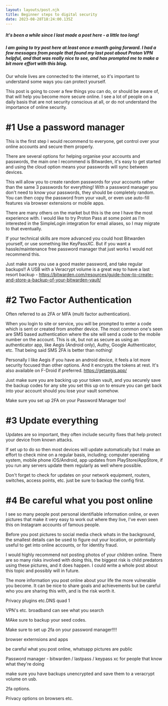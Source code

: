 ```yaml
---
layout: layouts/post.njk
title: Beginner steps to digital security
date: 2023-08-28T18:24:00.135Z
---
```

##### *It's been a while since I last made a post here - a little too long!*

##### *I am going to try post here at least once a month going forward. I had a few messages from people that found my last post about Proton VPN helpful, and that was really nice to see, and has prompted me to make a bit more effort with this blog.*

Our whole lives are connected to the internet, so it's important to understand some ways you can protect yourself.

This post is going to cover a few things you can do, or should be aware of, that will help you become more secure online. I see a lot of people on a daily basis that are not security conscious at all, or do not understand the importance of online security. 

# \#1 Use a password manager

This is the first step I would recommend to everyone, get control over your online accounts and secure them properly. 

There are several options for helping organise your accounts and passwords, the main one I recommend is Bitwarden, it's easy to get started and using the cloud option means your passwords will sync between devices.

This will allow you to create random passwords for your accounts rather than the same 3 passwords for everything! With a password manager you don't need to know your passwords, they should be completely random. You can then copy the password from your vault, or even use auto-fill features via browser extensions or mobile apps. 

There are many others on the market but this is the one I have the most experience with. I would like to try Proton Pass at some point as I'm interested in the SimpleLogin integration for email aliases, so I may migrate to that eventually.

If your technical skills are more advanced you could host Bitwarden yourself, or use something like KeyPassXC. But if you want a hassle/maintenance free password manager that just works I would not recommend this. 

Just make sure you use a good master password, and take regular backups!! A USB with a Veracrypt volume is a great way to have a last resort backup - <https://bitwarden.com/resources/guide-how-to-create-and-store-a-backup-of-your-bitwarden-vault/>

# \#2 Two Factor Authentication

Often referred to as 2FA or MFA (multi factor authentication).

When you login to site or service, you will be prompted to enter a code which is sent or created from another device. The most common one's seen are SMS based authentication where the site will send a code to the mobile number on the account. This is ok, but not as secure as using an authenticator app, like Aegis (Android only), Authy, Google Authenticator, etc. That being said SMS 2FA is better than nothing! 

Personally I like Aegis if you have an android device, it feels a lot more security focused than other options. And it encrypts the tokens at rest. It's also available on F-Droid if preferred. <https://getaegis.app/>

Just make sure you are backing up your token vault, and you securely save the backup codes for any site you set this up on to ensure you can get back into your account should you lose your vault somehow.

Make sure you set up 2FA on your Password Manager too! 



# \#3 Update everything

Updates are so important, they often include security fixes that help protect your device from known attacks. 

If set up to do so then most devices will update automatically but I make an effort to check mine on a regular basis, including; computer operating system, mobile phone iOS/Android, app updates from PlayStore/AppStore, if you run any servers update them regularly as well where possible. 

Don't forget to check for updates on your network equipment, routers, switches, access points, etc. just be sure to backup the config first. 



# \#4 Be careful what you post online

I see so many people post personal identifiable information online, or even pictures that make it very easy to work out where they live, I've even seen this on Instagram accounts of famous people. 

Before you post pictures to social media check whats in the background, the smallest details can be used to figure out your location, or potentially useful to get into online accounts, or for identity fraud. 

I would highly recommend not posting photos of your children online. There are so many risks involved with doing this, the biggest risk is child predators using these pictures, and it does happen. I could write a whole post about this topic and possibly will in future. 

The more information you post online about your life the more vulnerable you become. It can be nice to share goals and achievements but be careful who you are sharing this with, and is the risk worth it.





Privacy plugins etc.DNS quad 1 

VPN's etc. broadband can see what you search

MAke sure to backup your seed codes. 

Make sure to set up 2fa on your password manager!!!!

browser externsions and apps

be careful what you post online, whatsapp pictures are public

Password manager - bitwarden / lastpass / keypass xc for people that know what they're doing

make sure you have backups unencrypted and save them to a veracrypt volume on usb. 

2fa options.

Privacy options on browsers etc.